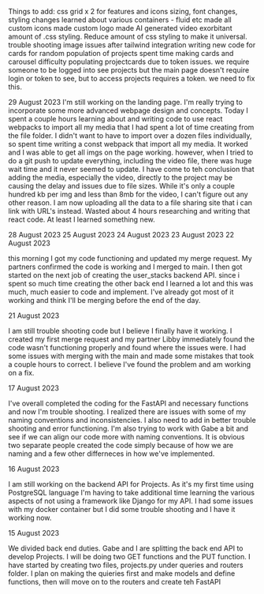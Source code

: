 Things to add:
css grid x 2 for features and icons
sizing, font changes, styling changes
learned about various containers - fluid etc
made all custom icons
made custom logo
made AI generated video
exorbitant amount of .css styling. Reduce amount of css styling to make it universal.
trouble shooting image issues after tailwind integration
writing new code for cards for random population of projects
spent time making cards and carousel
difficulty populating projectcards due to token issues. we require someone to be logged into see projects but the main page doesn't require login or token to see, but to access projects requires a token. we need to fix this.

29 August 2023
I'm still working on the landing page. I'm really trying to incorporate some more advanced webpage design and concepts. Today I spent a couple hours learning about and writing code to use react webpacks to import all my media that I had spent a lot of time creating from the file folder. I didn't want to have to import over a dozen files individually, so spent time writing a const webpack that import all my media. It worked and I was able to get all imgs on the page working. however, when I tried to do a git push to update everything, including the video file, there was huge wait time and it never seemed to update. I have come to teh conclusion that adding the media, especially the video, directly to the project may be causing the delay and issues due to file sizes. While it's only a couple hundred kb per img and less than 8mb for the video, I can't figure out any other reason. I am now uploading all the data to a file sharing site that i can link with URL's instead. Wasted about 4 hours researching and writing that react code. At least I learned something new.

28 August 2023
25 August 2023
24 August 2023
23 August 2023
22 August 2023

this morning I got my code functioning and updated my merge request. My partners confirmed the code is working and I merged to main. I then got started on the next job of creating the user_stacks backend API. since i spent so much time creating the other back end I learned a lot and this was much, much easier to code and implement. I've already got most of it working and think I'll be merging before the end of the day.

21 August 2023

I am still trouble shooting code but I believe I finally have it working. I created my first merge request and my partner Libby immediately found the code wasn't functioning properly and found where the issues were. I had some issues with merging with the main and made some mistakes that took a couple hours to correct. I believe I've found the problem and am working on a fix.

17 August 2023

I've overall completed the coding for the FastAPI and necessary functions and now I'm trouble shooting. I realized there are issues with some of my naming conventions and inconsistencies. I also need to add in better trouble shooting and error functioning. I'm also trying to work with Gabe a bit and see if we can align our code more with naming conventions. It is obvious two separate people created the code simply because of how we are naming and a few other differneces in how we've implemented.

16 August 2023

I am still working on the backend API for Projects. As it's my first time using PostgreSQL language I'm having to take additional time learning the various aspects of not using a framework like Django for my API. I had some issues with my docker container but I did some trouble shooting and I have it working now.

15 August 2023

We divided back end duties. Gabe and I are splitting the back end API to develop Projects. I will be doing two GET functions and the PUT function. I have started by creating two files, projects.py under queries and routers folder. I plan on making the quieries first and make models and define functions, then will move on to the routers and create teh FastAPI
